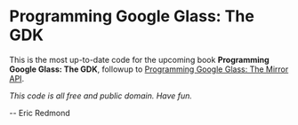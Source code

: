 # Programming Google Glass: The GDK

This is the most up-to-date code for the upcoming book **Programming Google Glass: The GDK**, followup to [Programming Google Glass: The Mirror API](http://pragprog.com/book/erpgg/programming-google-glass).

*This code is all free and public domain. Have fun.*

-- Eric Redmond
